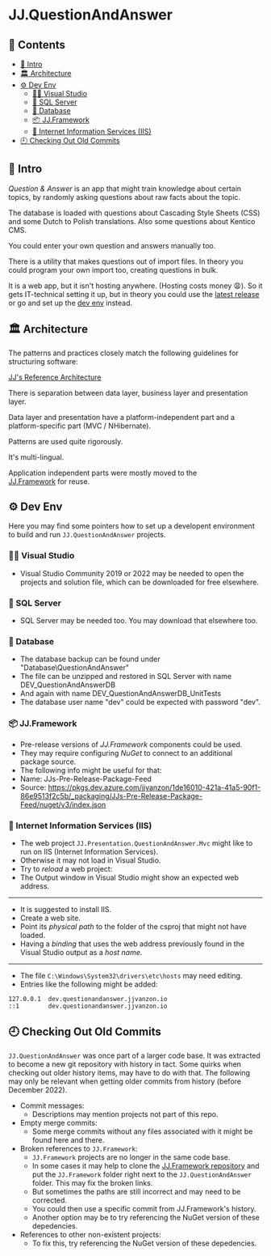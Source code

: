 JJ.QuestionAndAnswer
====================

<h2>📔 Contents</h2>

- [👋 Intro](#-intro)
- [🏛 Architecture](#-architecture)
- [⚙ Dev Env](#-dev-env)
    - [👨‍💻 Visual Studio](#-visual-studio)
    - [📀 SQL Server](#-sql-server)
    - [💽 Database](#-database)
    - [📦 JJ.Framework](#-jjframework)
    - [📡 Internet Information Services (IIS)](#-internet-information-services-iis)
- [🕘 Checking Out Old Commits](#-checking-out-old-commits)

👋 Intro
--------

*Question & Answer* is an app that might train knowledge about certain topics, by randomly asking questions about raw facts about the topic.

The database is loaded with questions about Cascading Style Sheets (CSS) and some Dutch to Polish translations. Also some questions about Kentico CMS.

You could enter your own question and answers manually too.

There is a utility that makes questions out of import files. In theory you could program your own import too, creating questions in bulk.

It is a web app, but it isn't hosting anywhere. (Hosting costs money 😩). So it gets IT-technical setting it up, but in theory you could use the [latest release](https://github.com/jjvanzon/JJ.QuestionAndAnswer/releases/) or go and set up the [dev env](#-dev-env) instead.

🏛 Architecture
---------------

The patterns and practices closely match the following guidelines for structuring software:

[JJ's Reference Architecture](https://github.com/jjvanzon/JJs-Reference-Architecture)

There is separation between data layer, business layer and presentation layer.  

Data layer and presentation have a platform-independent part and a platform-specific part (MVC / NHibernate).  

Patterns are used quite rigorously.  

It's multi-lingual.  

Application independent parts were mostly moved to the  
[JJ.Framework](https://github.com/jjvanzon/JJ.Framework) for reuse.

⚙ Dev Env
-----------

Here you may find some pointers how to set up a developent environment to build and run `JJ.QuestionAndAnswer` projects.

### 👨‍💻 Visual Studio

- Visual Studio Community 2019 or 2022 may be needed to open the projects and solution file, which can be downloaded for free elsewhere.

### 📀 SQL Server

- SQL Server may be needed too. You may download that elsewhere too.

### 💽 Database

- The database backup can be found under "Database\QuestionAndAnswer"
- The file can be unzipped and restored in SQL Server with name DEV_QuestionAndAnswerDB
- And again with name DEV_QuestionAndAnswerDB_UnitTests
- The database user name "dev" could be expected with password "dev".

### 📦 JJ.Framework

- Pre-release versions of *JJ.Framework* components could be used.
- They may require configuring *NuGet* to connect to an additional package source.
- The following info might be useful for that:
- Name: JJs-Pre-Release-Package-Feed
- Source: https://pkgs.dev.azure.com/jjvanzon/1de16010-421a-41a5-90f1-86e9513f2c5b/_packaging/JJs-Pre-Release-Package-Feed/nuget/v3/index.json

### 📡 Internet Information Services (IIS)

- The web project `JJ.Presentation.QuestionAndAnswer.Mvc` might like to run on IIS (Internet Information Services).
- Otherwise it may not load in Visual Studio.
- Try to *reload* a web project:
- The Output window in Visual Studio might show an expected web address.

<hr />

- It is suggested to install IIS.
- Create a web site.
- Point its *physical path* to the folder of the csproj that might not have loaded.
- Having a *binding* that uses the web address previously found in the Visual Studio output as a *host name*.

<hr />

- The file `C:\Windows\System32\drivers\etc\hosts` may need editing.
- Entries like the following might be added:

```
127.0.0.1  dev.questionandanswer.jjvanzon.io
::1        dev.questionandanswer.jjvanzon.io
```

🕘 Checking Out Old Commits
----------------------------

`JJ.QuestionAndAnswer` was once part of a larger code base. It was extracted to become a new git repository with history in tact. Some quirks when checking out older history items, may have to do with that. The following may only be relevant when getting older commits from history (before December 2022).

- Commit messages:
    - Descriptions may mention projects not part of this repo.
- Empty merge commits:
    - Some merge commits without any files associated with it might be found here and there.
- Broken references to `JJ.Framework`:
    - `JJ.Framework` projects are no longer in the same code base.
    - In some cases it may help to clone the [JJ.Framework repository](https://github.com/jjvanzon/JJ.Framework) and put the `JJ.Framework` folder right next to the `JJ.QuestionAndAnswer` folder. This may fix the broken links.
    - But sometimes the paths are still incorrect and may need to be corrected.
    - You could then use a specific commit from JJ.Framework's history.
    - Another option may be to try referencing the NuGet version of these depedencies.
- References to other non-existent projects:
    - To fix this, try referencing the NuGet version of these depedencies.
